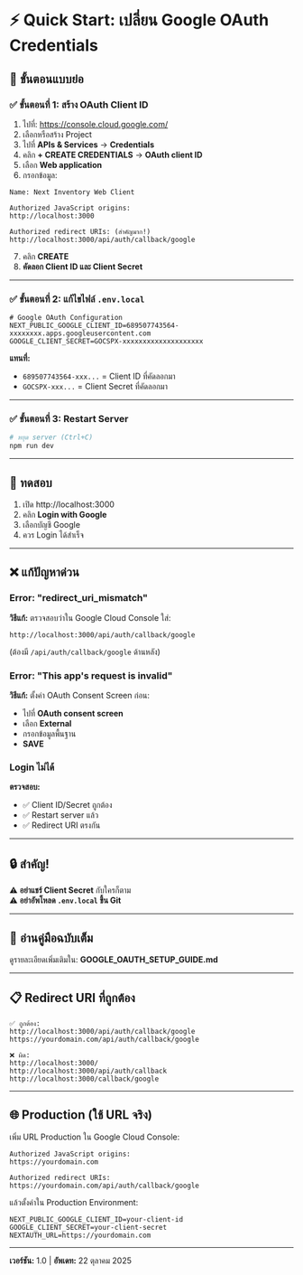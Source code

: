 # ⚡ Quick Start: เปลี่ยน Google OAuth Credentials

## 🚀 ขั้นตอนแบบย่อ

### ✅ ขั้นตอนที่ 1: สร้าง OAuth Client ID

1. ไปที่: https://console.cloud.google.com/
2. เลือกหรือสร้าง Project
3. ไปที่ **APIs & Services** → **Credentials**
4. คลิก **+ CREATE CREDENTIALS** → **OAuth client ID**
5. เลือก **Web application**
6. กรอกข้อมูล:

```
Name: Next Inventory Web Client

Authorized JavaScript origins:
http://localhost:3000

Authorized redirect URIs: (สำคัญมาก!)
http://localhost:3000/api/auth/callback/google
```

7. คลิก **CREATE**
8. **คัดลอก Client ID และ Client Secret**

---

### ✅ ขั้นตอนที่ 2: แก้ไขไฟล์ `.env.local`

```env
# Google OAuth Configuration
NEXT_PUBLIC_GOOGLE_CLIENT_ID=689507743564-xxxxxxxx.apps.googleusercontent.com
GOOGLE_CLIENT_SECRET=GOCSPX-xxxxxxxxxxxxxxxxxxxx
```

**แทนที่:**
- `689507743564-xxx...` = Client ID ที่คัดลอกมา
- `GOCSPX-xxx...` = Client Secret ที่คัดลอกมา

---

### ✅ ขั้นตอนที่ 3: Restart Server

```bash
# หยุด server (Ctrl+C)
npm run dev
```

---

## 🧪 ทดสอบ

1. เปิด http://localhost:3000
2. คลิก **Login with Google**
3. เลือกบัญชี Google
4. ควร Login ได้สำเร็จ

---

## ❌ แก้ปัญหาด่วน

### Error: "redirect_uri_mismatch"
**วิธีแก้:** ตรวจสอบว่าใน Google Cloud Console ใส่:
```
http://localhost:3000/api/auth/callback/google
```
(ต้องมี `/api/auth/callback/google` ด้านหลัง)

### Error: "This app's request is invalid"
**วิธีแก้:** ตั้งค่า OAuth Consent Screen ก่อน:
- ไปที่ **OAuth consent screen**
- เลือก **External**
- กรอกข้อมูลพื้นฐาน
- **SAVE**

### Login ไม่ได้
**ตรวจสอบ:**
- ✅ Client ID/Secret ถูกต้อง
- ✅ Restart server แล้ว
- ✅ Redirect URI ตรงกัน

---

## 🔒 สำคัญ!

⚠️ **อย่าแชร์ Client Secret** กับใครก็ตาม  
⚠️ **อย่าอัพโหลด `.env.local` ขึ้น Git**

---

## 📖 อ่านคู่มือฉบับเต็ม

ดูรายละเอียดเพิ่มเติมใน: **GOOGLE_OAUTH_SETUP_GUIDE.md**

---

## 📋 Redirect URI ที่ถูกต้อง

```
✅ ถูกต้อง:
http://localhost:3000/api/auth/callback/google
https://yourdomain.com/api/auth/callback/google

❌ ผิด:
http://localhost:3000/
http://localhost:3000/api/auth/callback
http://localhost:3000/callback/google
```

---

## 🌐 Production (ใช้ URL จริง)

เพิ่ม URL Production ใน Google Cloud Console:

```
Authorized JavaScript origins:
https://yourdomain.com

Authorized redirect URIs:
https://yourdomain.com/api/auth/callback/google
```

แล้วตั้งค่าใน Production Environment:
```env
NEXT_PUBLIC_GOOGLE_CLIENT_ID=your-client-id
GOOGLE_CLIENT_SECRET=your-client-secret
NEXTAUTH_URL=https://yourdomain.com
```

---

**เวอร์ชัน:** 1.0 | **อัพเดท:** 22 ตุลาคม 2025

